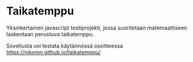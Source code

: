 # Taikatemppu

Yksinkertainen javascript testiprojekti, jossa suoritetaan matemaattiseen
laskentaan perustuva taikatemppu.

Sovellusta voi testata käytännössä osoitteessa https://nikomn.github.io/taikatemppu/
